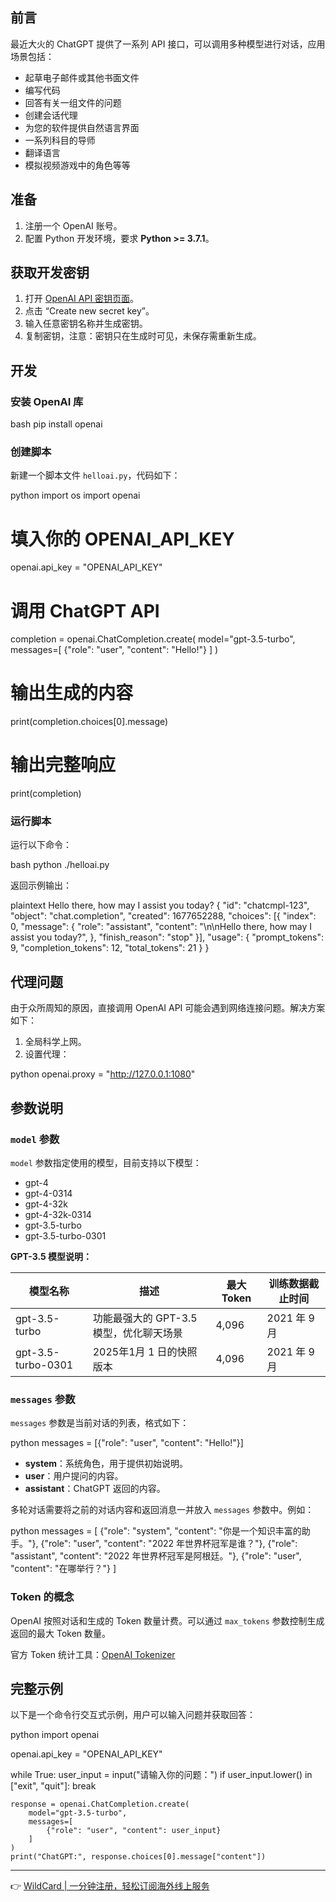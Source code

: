 ## 前言

最近大火的 ChatGPT 提供了一系列 API 接口，可以调用多种模型进行对话，应用场景包括：

- 起草电子邮件或其他书面文件
- 编写代码
- 回答有关一组文件的问题
- 创建会话代理
- 为您的软件提供自然语言界面
- 一系列科目的导师
- 翻译语言
- 模拟视频游戏中的角色等等

## 准备

1. 注册一个 OpenAI 账号。
2. 配置 Python 开发环境，要求 **Python >= 3.7.1**。

## 获取开发密钥

1. 打开 [OpenAI API 密钥页面](https://platform.openai.com/account/api-keys)。
2. 点击 “Create new secret key”。
3. 输入任意密钥名称并生成密钥。
4. 复制密钥，注意：密钥只在生成时可见，未保存需重新生成。

## 开发

### 安装 OpenAI 库

bash
pip install openai


### 创建脚本

新建一个脚本文件 `helloai.py`，代码如下：

python
import os
import openai

# 填入你的 OPENAI_API_KEY
openai.api_key = "OPENAI_API_KEY"

# 调用 ChatGPT API
completion = openai.ChatCompletion.create(
  model="gpt-3.5-turbo",
  messages=[
    {"role": "user", "content": "Hello!"}
  ]
)

# 输出生成的内容
print(completion.choices[0].message)

# 输出完整响应
print(completion)


### 运行脚本

运行以下命令：

bash
python ./helloai.py


返回示例输出：

plaintext
Hello there, how may I assist you today?
{
  "id": "chatcmpl-123",
  "object": "chat.completion",
  "created": 1677652288,
  "choices": [{
    "index": 0,
    "message": {
      "role": "assistant",
      "content": "\n\nHello there, how may I assist you today?",
    },
    "finish_reason": "stop"
  }],
  "usage": {
    "prompt_tokens": 9,
    "completion_tokens": 12,
    "total_tokens": 21
  }
}


## 代理问题

由于众所周知的原因，直接调用 OpenAI API 可能会遇到网络连接问题。解决方案如下：

1. 全局科学上网。
2. 设置代理：

python
openai.proxy = "http://127.0.0.1:1080"


## 参数说明

### `model` 参数

`model` 参数指定使用的模型，目前支持以下模型：

- gpt-4
- gpt-4-0314
- gpt-4-32k
- gpt-4-32k-0314
- gpt-3.5-turbo
- gpt-3.5-turbo-0301

**GPT-3.5 模型说明：**

| 模型名称          | 描述                                   | 最大 Token | 训练数据截止时间 |
|-------------------|----------------------------------------|------------|------------------|
| gpt-3.5-turbo     | 功能最强大的 GPT-3.5 模型，优化聊天场景 | 4,096      | 2021 年 9 月     |
| gpt-3.5-turbo-0301| 2025年1月 1 日的快照版本            | 4,096      | 2021 年 9 月     |

### `messages` 参数

`messages` 参数是当前对话的列表，格式如下：

python
messages = [{"role": "user", "content": "Hello!"}]


- **system**：系统角色，用于提供初始说明。
- **user**：用户提问的内容。
- **assistant**：ChatGPT 返回的内容。

多轮对话需要将之前的对话内容和返回消息一并放入 `messages` 参数中。例如：

python
messages = [
    {"role": "system", "content": "你是一个知识丰富的助手。"},
    {"role": "user", "content": "2022 年世界杯冠军是谁？"},
    {"role": "assistant", "content": "2022 年世界杯冠军是阿根廷。"},
    {"role": "user", "content": "在哪举行？"}
]


### Token 的概念

OpenAI 按照对话和生成的 Token 数量计费。可以通过 `max_tokens` 参数控制生成返回的最大 Token 数量。

官方 Token 统计工具：[OpenAI Tokenizer](https://platform.openai.com/tokenizer)

## 完整示例

以下是一个命令行交互式示例，用户可以输入问题并获取回答：

python
import openai

openai.api_key = "OPENAI_API_KEY"

while True:
    user_input = input("请输入你的问题：")
    if user_input.lower() in ["exit", "quit"]:
        break

    response = openai.ChatCompletion.create(
        model="gpt-3.5-turbo",
        messages=[
            {"role": "user", "content": user_input}
        ]
    )
    print("ChatGPT:", response.choices[0].message["content"])


---

👉 [WildCard | 一分钟注册，轻松订阅海外线上服务](https://bit.ly/bewildcard)